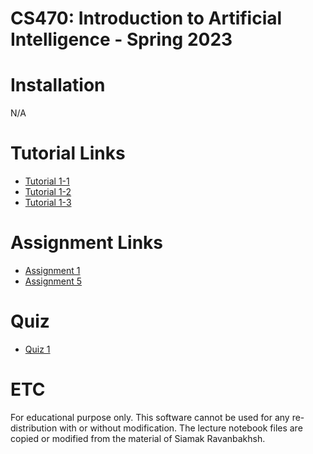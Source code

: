 # CS470: Introduction to Artificial Intelligence - Spring 2023

# Installation
N/A

# Tutorial Links
- [Tutorial 1-1](https://github.com/pidipidi/CS470_IAI_2023_Spring/blob/main/tutorial_1/cs470_tutorial_1_1.ipynb)
- [Tutorial 1-2](https://github.com/pidipidi/CS470_IAI_2023_Spring/blob/main/tutorial_1/cs470_tutorial_1_2.ipynb)
- [Tutorial 1-3](https://github.com/pidipidi/CS470_IAI_2023_Spring/blob/main/tutorial_1/cs470_tutorial_1_3.ipynb)

# Assignment Links
- [Assignment 1](https://githubtocolab.com/pidipidi/cs470_IAI_2023_Spring/blob/main/assignment_1/mlp_problem.ipynb/)
- [Assignment 5](https://github.com/pidipidi/cs470_IAI_2023_Spring/blob/main/assignment_5/src/py_astar_planner/src/py_astar_planner/astar.py)

# Quiz
- [Quiz 1](https://github.com/pidipidi/CS470_IAI_2023_Spring/blob/main/tutorial_1/MLP_tutorial_quiz_problem.ipynb)

# ETC
For educational purpose only. This software cannot be used for any re-distribution with or without modification. The lecture notebook files are copied or modified from the material of Siamak Ravanbakhsh. 

